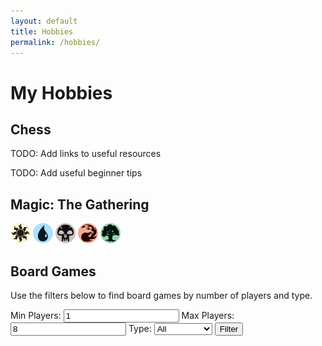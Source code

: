 ```yaml
---
layout: default
title: Hobbies
permalink: /hobbies/
---
```


# My Hobbies

## Chess
<p>TODO: Add links to useful resources</p>
<p>TODO: Add useful beginner tips</p>
<p>
    <i class="fas fa-chess-king"></i> 
    <i class="fas fa-chess-queen"></i>   
    <i class="fas fa-chess-rook"></i>  
    <i class="fas fa-chess-bishop"></i>  
    <i class="fas fa-chess-knight"></i>  
    <i class="fas fa-chess-pawn"></i>  
</p>

## Magic: The Gathering
<p>
    <img src="/assets/images/mtg/plains.svg" alt="Plains" width="32">
    <img src="/assets/images/mtg/island.svg" alt="Island" width="32">
    <img src="/assets/images/mtg/swamp.svg" alt="Swamp" width="32">
    <img src="/assets/images/mtg/mountain.svg" alt="Mountain" width="32">
    <img src="/assets/images/mtg/forest.svg" alt="Forest" width="32">
</p>

## Board Games
Use the filters below to find board games by number of players and type.

<div>
    <label for="min-players">Min Players:</label>
    <input type="number" id="min-players" min="1" value="1">
    <label for="max-players">Max Players:</label>
    <input type="number" id="max-players" min="1" value="8">
    <label for="type">Type:</label>
    <select id="type">
        <option value="">All</option>
        <option value="strategy">Strategy</option>
        <option value="party">Party</option>
        <option value="deckbuilder">Deckbuilder</option>
    </select>
    <button onclick="filterGames()">Filter</button>
</div>

<div id="game-list"></div>

<script src="/assets/js/boardgames.js"></script>